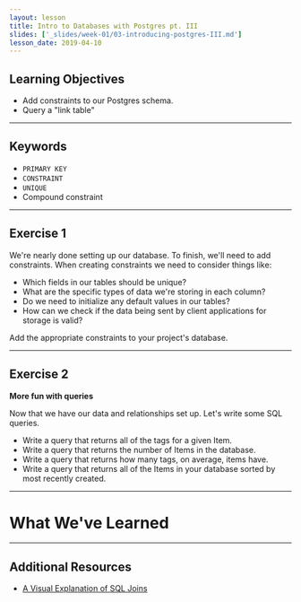 ```yaml
---
layout: lesson
title: Intro to Databases with Postgres pt. III
slides: ['_slides/week-01/03-introducing-postgres-III.md']
lesson_date: 2019-04-10
---
```


## Learning Objectives

- Add constraints to our Postgres schema.
- Query a "link table"

---

## Keywords

- `PRIMARY KEY`
- `CONSTRAINT`
- `UNIQUE`
- Compound constraint

---

## Exercise 1

We're nearly done setting up our database. To finish, we'll need to add constraints.
When creating constraints we need to consider things like:

- Which fields in our tables should be unique?
- What are the specific types of data we're storing in each column?
- Do we need to initialize any default values in our tables?
- How can we check if the data being sent by client applications for storage is valid?

Add the appropriate constraints to your project's database.

---

## Exercise 2

**More fun with queries**

Now that we have our data and relationships set up. Let's write some SQL queries.

- Write a query that returns all of the tags for a given Item.
- Write a query that returns the number of Items in the database.
- Write a query that returns how many tags, on average, items have.
- Write a query that returns all of the Items in your database sorted by most recently created.

---

# What We've Learned

---

## Additional Resources

- [A Visual Explanation of SQL Joins](https://blog.codinghorror.com/a-visual-explanation-of-sql-joins/)
